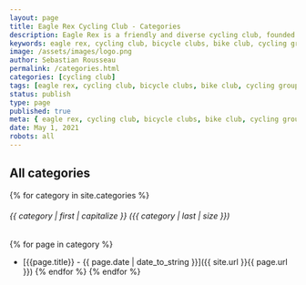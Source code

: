 ```yaml
---
layout: page
title: Eagle Rex Cycling Club - Categories
description: Eagle Rex is a friendly and diverse cycling club, founded in 2021 and based in London, UK.
keywords: eagle rex, cycling club, bicycle clubs, bike club, cycling group, london, uk
image: /assets/images/logo.png
author: Sebastian Rousseau
permalink: /categories.html
categories: [cycling club]
tags: [eagle rex, cycling club, bicycle clubs, bike club, cycling group, london, uk]
status: publish
type: page
published: true
meta: { eagle rex, cycling club, bicycle clubs, bike club, cycling group, london, uk}
date: May 1, 2021 
robots: all
---
```


## All categories

{% for category in site.categories %}
###### {{ category | first | capitalize }} ({{ category | last | size }})
{% for page in category %}
*   [{{page.title}} - {{ page.date | date_to_string }}]({{ site.url }}{{ page.url }})
{% endfor %}
{% endfor %}
